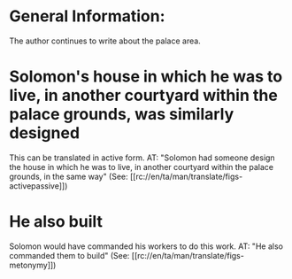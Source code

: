 # General Information:

The author continues to write about the palace area.

# Solomon's house in which he was to live, in another courtyard within the palace grounds, was similarly designed

This can be translated in active form. AT: "Solomon had someone design the house in which he was to live, in another courtyard within the palace grounds, in the same way" (See: [[rc://en/ta/man/translate/figs-activepassive]])

# He also built

Solomon would have commanded his workers to do this work. AT: "He also commanded them to build" (See: [[rc://en/ta/man/translate/figs-metonymy]])

